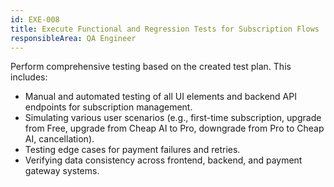 ```yaml
---
id: EXE-008
title: Execute Functional and Regression Tests for Subscription Flows
responsibleArea: QA Engineer
---
```

Perform comprehensive testing based on the created test plan. This includes:
-   Manual and automated testing of all UI elements and backend API endpoints for subscription management.
-   Simulating various user scenarios (e.g., first-time subscription, upgrade from Free, upgrade from Cheap AI to Pro, downgrade from Pro to Cheap AI, cancellation).
-   Testing edge cases for payment failures and retries.
-   Verifying data consistency across frontend, backend, and payment gateway systems.